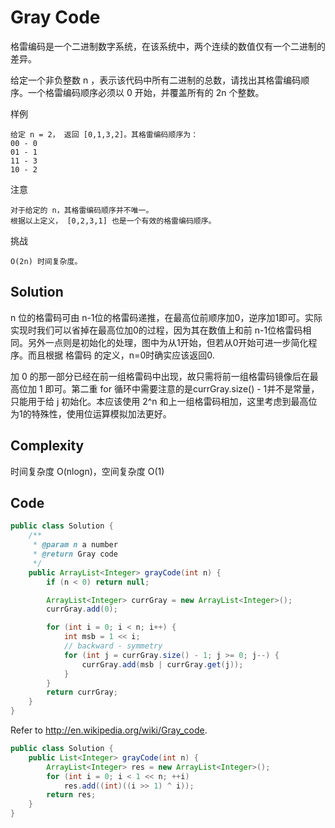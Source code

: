 # Gray Code

格雷编码是一个二进制数字系统，在该系统中，两个连续的数值仅有一个二进制的差异。

给定一个非负整数 n ，表示该代码中所有二进制的总数，请找出其格雷编码顺序。一个格雷编码顺序必须以 0 开始，并覆盖所有的 2n 个整数。

样例

    给定 n = 2， 返回 [0,1,3,2]。其格雷编码顺序为：
    00 - 0
    01 - 1
    11 - 3
    10 - 2

注意

    对于给定的 n，其格雷编码顺序并不唯一。
    根据以上定义， [0,2,3,1] 也是一个有效的格雷编码顺序。

挑战

    O(2n) 时间复杂度。

## Solution

n 位的格雷码可由 n-1位的格雷码递推，在最高位前顺序加0，逆序加1即可。实际实现时我们可以省掉在最高位加0的过程，因为其在数值上和前 n-1位格雷码相同。另外一点则是初始化的处理，图中为从1开始，但若从0开始可进一步简化程序。而且根据 格雷码 的定义，n=0时确实应该返回0.

加 0 的那一部分已经在前一组格雷码中出现，故只需将前一组格雷码镜像后在最高位加 1 即可。第二重 for 循环中需要注意的是currGray.size() - 1并不是常量，只能用于给 j 初始化。本应该使用 2^n 和上一组格雷码相加，这里考虑到最高位为1的特殊性，使用位运算模拟加法更好。

## Complexity

时间复杂度 O(nlogn)，空间复杂度 O(1)

## Code

```java
public class Solution {
    /**
     * @param n a number
     * @return Gray code
     */
    public ArrayList<Integer> grayCode(int n) {
        if (n < 0) return null;

        ArrayList<Integer> currGray = new ArrayList<Integer>();
        currGray.add(0);

        for (int i = 0; i < n; i++) {
            int msb = 1 << i;
            // backward - symmetry
            for (int j = currGray.size() - 1; j >= 0; j--) {
                currGray.add(msb | currGray.get(j));
            }
        }
        return currGray;
    }
}

```

Refer to http://en.wikipedia.org/wiki/Gray_code.

```java
public class Solution {
    public List<Integer> grayCode(int n) {
        ArrayList<Integer> res = new ArrayList<Integer>();
        for (int i = 0; i < 1 << n; ++i)
            res.add((int)((i >> 1) ^ i));
        return res; 
    }
}
```

